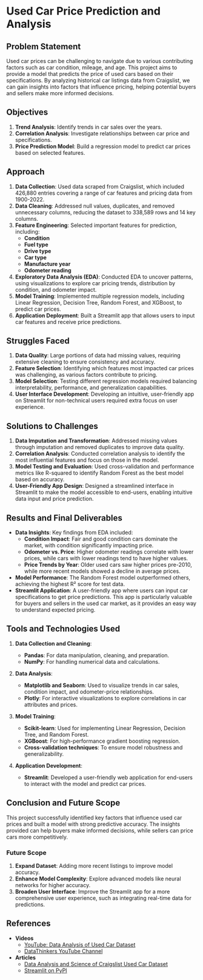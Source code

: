 # Used Car Price Prediction and Analysis

## Problem Statement
Used car prices can be challenging to navigate due to various contributing factors such as car condition, mileage, and age. This project aims to provide a model that predicts the price of used cars based on their specifications. By analyzing historical car listings data from Craigslist, we can gain insights into factors that influence pricing, helping potential buyers and sellers make more informed decisions.

## Objectives
1. **Trend Analysis**: Identify trends in car sales over the years.
2. **Correlation Analysis**: Investigate relationships between car price and specifications.
3. **Price Prediction Model**: Build a regression model to predict car prices based on selected features.

## Approach
1. **Data Collection**: Used data scraped from Craigslist, which included 426,880 entries covering a range of car features and pricing data from 1900-2022.
2. **Data Cleaning**: Addressed null values, duplicates, and removed unnecessary columns, reducing the dataset to 338,589 rows and 14 key columns.
3. **Feature Engineering**: Selected important features for prediction, including:
   - **Condition**
   - **Fuel type**
   - **Drive type**
   - **Car type**
   - **Manufacture year**
   - **Odometer reading**
4. **Exploratory Data Analysis (EDA)**: Conducted EDA to uncover patterns, using visualizations to explore car pricing trends, distribution by condition, and odometer impact.
5. **Model Training**: Implemented multiple regression models, including Linear Regression, Decision Tree, Random Forest, and XGBoost, to predict car prices.
6. **Application Deployment**: Built a Streamlit app that allows users to input car features and receive price predictions.

## Struggles Faced
1. **Data Quality**: Large portions of data had missing values, requiring extensive cleaning to ensure consistency and accuracy.
2. **Feature Selection**: Identifying which features most impacted car prices was challenging, as various factors contribute to pricing.
3. **Model Selection**: Testing different regression models required balancing interpretability, performance, and generalization capabilities.
4. **User Interface Development**: Developing an intuitive, user-friendly app on Streamlit for non-technical users required extra focus on user experience.

## Solutions to Challenges
1. **Data Imputation and Transformation**: Addressed missing values through imputation and removed duplicates to improve data quality.
2. **Correlation Analysis**: Conducted correlation analysis to identify the most influential features and focus on those in the model.
3. **Model Testing and Evaluation**: Used cross-validation and performance metrics like R-squared to identify Random Forest as the best model based on accuracy.
4. **User-Friendly App Design**: Designed a streamlined interface in Streamlit to make the model accessible to end-users, enabling intuitive data input and price prediction.

## Results and Final Deliverables
- **Data Insights**: Key findings from EDA included:
  - **Condition Impact**: Fair and good condition cars dominate the market, with condition significantly impacting price.
  - **Odometer vs. Price**: Higher odometer readings correlate with lower prices, while cars with lower readings tend to have higher values.
  - **Price Trends by Year**: Older used cars saw higher prices pre-2010, while more recent models showed a decline in average prices.
- **Model Performance**: The Random Forest model outperformed others, achieving the highest R² score for test data.
- **Streamlit Application**: A user-friendly app where users can input car specifications to get price predictions. This app is particularly valuable for buyers and sellers in the used car market, as it provides an easy way to understand expected pricing.

## Tools and Technologies Used

1. **Data Collection and Cleaning**:
   - **Pandas**: For data manipulation, cleaning, and preparation.
   - **NumPy**: For handling numerical data and calculations.

2. **Data Analysis**:
   - **Matplotlib and Seaborn**: Used to visualize trends in car sales, condition impact, and odometer-price relationships.
   - **Plotly**: For interactive visualizations to explore correlations in car attributes and prices.

3. **Model Training**:
   - **Scikit-learn**: Used for implementing Linear Regression, Decision Tree, and Random Forest.
   - **XGBoost**: For high-performance gradient boosting regression.
   - **Cross-validation techniques**: To ensure model robustness and generalizability.

4. **Application Development**:
   - **Streamlit**: Developed a user-friendly web application for end-users to interact with the model and predict car prices.

## Conclusion and Future Scope
This project successfully identified key factors that influence used car prices and built a model with strong predictive accuracy. The insights provided can help buyers make informed decisions, while sellers can price cars more competitively.

### Future Scope
1. **Expand Dataset**: Adding more recent listings to improve model accuracy.
2. **Enhance Model Complexity**: Explore advanced models like neural networks for higher accuracy.
3. **Broaden User Interface**: Improve the Streamlit app for a more comprehensive user experience, such as integrating real-time data for predictions.

## References

- **Videos**
  - [YouTube: Data Analysis of Used Car Dataset](https://www.youtube.com/watch?v=VqgUkExPvLY)
  - [DataThinkers YouTube Channel](https://www.youtube.com/@DataThinkers)
- **Articles**
  - [Data Analysis and Science of Craigslist Used Car Dataset](https://minaomobonike.medium.com/data-analysis-and-science-of-craigslist-used-car-dataset-cfe8b0147a51)
  - [Streamlit on PyPI](https://pypi.org/project/streamlit/)
